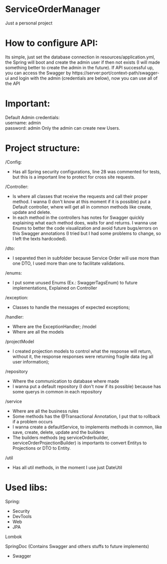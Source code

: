 # ServiceOrderManager
 Just a personal project
 
# How to configure API:
Its simple, just set the database connection in resources/application.yml, the Spring will boot and create the admin user if then not exists (I will made something better to create the admin in the future).
If API successful up, you can access the Swagger by https://server:port/context-path/swagger-ui and login with the admin (credentials are below), now you can use all of the API

# Important:
Default Admin credentials:
<br> username: admin
<br> password: admin
Only the admin can create new Users.

# Project structure:
 
 /Config:
  - Has all Spring security configurations, line 28 was commented for tests, but this is a important line to protect for cross site requests.
 
 /Controller:
  - Is where all classes that receive the requests and call their proper method. I wanna (I don't know at this moment if it is possible) put a Default controller, where will get all in common methods like create, update and delete.
  - In each method in the controllers has notes for Swagger quickly explaining what each method does, waits for and returns. I wanna use Enums to better the code visualization and avoid future bugs/errors on this Swagger annotations (I tried but I had some problems to change, so I left the texts hardcoded). 
 
 /dto:
  - I separeted then in subfolder because Service Order will use more than one DTO, I used more than one to facilitate validations.
 
 /enums:
  - I put some unused Enums (Ex.: SwaggerTagsEnum) to future implementations, Explained on Controller
 
 /exception:
  - Classes to handle the messages of expected exceptions;
 
 /handler:
  - Where are the ExceptionHandler;
 /model
  - Where are all the models
  
  /projectModel
   - I created projection models to control what the response will return, without it, the response responses were returning fragile data (eg all user information);
 
 /repository
  - Where the communication to database where made
  - I wanna put a default repository (I don't now if its possible) because has some querys in common in each repository
 
 /service
  - Where are all the business rules
  - Some methods has the @Transactional Annotation, I put that to rollback if a problem occurs
  - I wanna create a defaultService, to implements methods in common, like save, create, delete, update and the builders
  - The builders methods (eg serviceOrderbuilder, serviceOrderProjectionBuilder) is importants to convert Entitys to Projections or DTO to Entity.
 
 /util
  - Has all util methods, in the moment I use just DateUtil

# Used libs:
Spring:
 - Security
 - DevTools
 - Web
 - JPA

Lombok

SpringDoc (Contains Swagger and others stuffs to future implements)
 - Swagger
